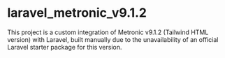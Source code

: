 # laravel_metronic_v9.1.2
This project is a custom integration of Metronic v9.1.2 (Tailwind HTML version) with Laravel, built manually due to the unavailability of an official Laravel starter package for this version.
